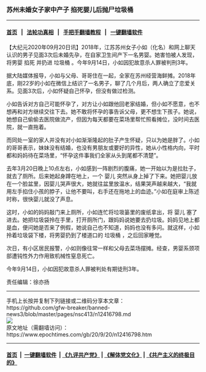 ### 苏州未婚女子家中产子 掐死婴儿后抛尸垃圾桶
------------------------

#### [首页](https://github.com/gfw-breaker/banned-news3/blob/master/README.md) &nbsp;&nbsp;|&nbsp;&nbsp; [法轮功真相](https://github.com/begood0513/basic/blob/master/README.md)  &nbsp;&nbsp;|&nbsp;&nbsp; [手把手翻墙教程](https://github.com/gfw-breaker/guides/wiki)  &nbsp;&nbsp;|&nbsp;&nbsp; [一键翻墙软件](https://github.com/gfw-breaker/nogfw/blob/master/README.md)  



<div><p>
 【大纪元2020年09月20日讯】2018年，江苏苏州女子小如（化名）和网上聊天认识的男子见面3次后未婚先孕，在自家卫生间产下一名男婴。她害怕被人发现，将男婴
 <ok href="https://www.epochtimes.com/gb/tag/%E6%8E%90%E6%AD%BB.html">
  掐死
 </ok>
 并扔进
 <ok href="https://www.epochtimes.com/gb/tag/%E5%9E%83%E5%9C%BE%E6%A1%B6.html">
  垃圾桶
 </ok>
 。今年9月14日，小如因犯故意杀人罪被判刑3年。
</p>
<p>
 据大陆媒体报导，小如与父母、哥哥住在一起，全家在苏州经营海鲜摊。2018年底，刚22岁的小如在微信上结识了一名男子，聊了几个月后，两人确立了恋爱关系。见面3次后，小如怀疑自己怀孕，但没有做过检测。
</p>
<p>
 小如告诉对方自己可能怀孕了，对方让小如跟他回老家结婚，但小如不愿意，也不想再和对方继续交往下去。她不敢将怀孕的事告诉父母，更不想生下孩子。她说，她想自己偷偷去医院做流产，但因为每天都要在菜场里帮忙照看摊位，没时间去医院，就一直拖着。
</p>
<p>
 而同处一室的家人并没有对小如渐渐隆起的肚子产生怀疑，只以为她是胖了。小如的哥哥表示，妹妹没有结婚，也没有男朋友或要好的异性，她从小性格内向，平时都和妈妈待在菜场里，“怀孕这件事我们全家从头到尾都不清楚”。
</p>
<p>
 去年3月20日晚上10点左右，小如感到一阵剧烈的腹痛，她一开始以为是拉肚子，就去了厕所。后来她起身蹲在地上，一个
 <ok href="https://www.epochtimes.com/gb/tag/%E5%A9%B4%E5%84%BF.html">
  婴儿
 </ok>
 突然从身上掉了下来。她把婴儿放在一个脸盆里，因婴儿哭声很大，她就往盆里放温水，结果哭声越来越大，“我就用左手掐住小孩的脖子，让他不要叫，右手还在拖地上的血迹。”小如在庭审上陈述时称，很快婴儿就没了声息。
</p>
<p>
 这时，小如的妈妈敲门来上厕所，小如连忙将垃圾篓里的废纸拿出，将
 <ok href="https://www.epochtimes.com/gb/tag/%E5%A9%B4%E5%84%BF.html">
  婴儿
 </ok>
 塞了进去。她把垃圾袋拎在手里，打开厕所门，跟妈妈说她要去扔垃圾。妈妈见地上都是血，便问她是否来了例假，她说自己也不知道，妈妈也没有多问。就这样，小如拎着垃圾袋下楼，将男婴扔到了楼道口的
 <ok href="https://www.epochtimes.com/gb/tag/%E5%9E%83%E5%9C%BE%E6%A1%B6.html">
  垃圾桶
 </ok>
 ，之后回家睡觉。
</p>
<p>
 次日，有小区居民报警，小如则像往常一样和父母去菜场摆摊。经查，男婴系颈项部遭钝性外力作用致机械性窒息死亡。
</p>
<p>
 今年9月14日，小如因犯故意杀人罪被判处有期徒刑3年。
</p>
<p>
 责任编辑：徐亦扬
</p>
</div>
<hr/>
手机上长按并复制下列链接或二维码分享本文章：<br/>
https://github.com/gfw-breaker/banned-news3/blob/master/pages/nsc413/n12416798.md <br/>
<a href='https://github.com/gfw-breaker/banned-news3/blob/master/pages/nsc413/n12416798.md'><img src='https://github.com/gfw-breaker/banned-news3/blob/master/pages/nsc413/n12416798.md.png'/></a> <br/>
原文地址（需翻墙访问）：https://www.epochtimes.com/gb/20/9/20/n12416798.htm


------------------------
#### [首页](https://github.com/gfw-breaker/banned-news3/blob/master/README.md) &nbsp;|&nbsp; [一键翻墙软件](https://github.com/gfw-breaker/nogfw/blob/master/README.md) &nbsp;| [《九评共产党》](https://github.com/gfw-breaker/9ping.md/blob/master/README.md#九评之一评共产党是什么) | [《解体党文化》](https://github.com/gfw-breaker/jtdwh.md/blob/master/README.md) | [《共产主义的终极目的》](https://github.com/gfw-breaker/gczydzjmd.md/blob/master/README.md)


<img src='http://gfw-breaker.win/banned-news3/pages/nsc413/n12416798.md' width='0px' height='0px'/>